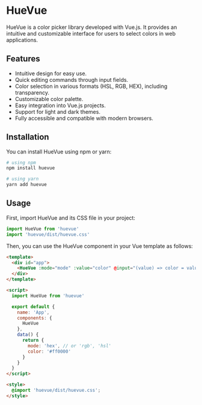 # HueVue

HueVue is a color picker library developed with Vue.js. It provides an intuitive and customizable interface for users to select colors in web applications.

## Features

- Intuitive design for easy use.
- Quick editing commands through input fields.
- Color selection in various formats (HSL, RGB, HEX), including transparency.
- Customizable color palette.
- Easy integration into Vue.js projects.
- Support for light and dark themes.
- Fully accessible and compatible with modern browsers.

## Installation

You can install HueVue using npm or yarn:

```bash
# using npm
npm install huevue

# using yarn
yarn add huevue
```

## Usage

First, import HueVue and its CSS file in your project:

```javascript
import HueVue from 'huevue'
import 'huevue/dist/huevue.css'
```

Then, you can use the HueVue component in your Vue template as follows:

```html
<template>
  <div id="app">
    <HueVue :mode="mode" :value="color" @input="(value) => color = value" />
  </div>
</template>

<script>
  import HueVue from 'huevue'

  export default {
    name: 'App',
    components: {
      HueVue
    },
    data() {
      return {
        mode: 'hex', // or 'rgb', 'hsl'
        color: '#ff0000'
      }
    }
  }
</script>

<style>
  @import 'huevue/dist/huevue.css';
</style>
```
